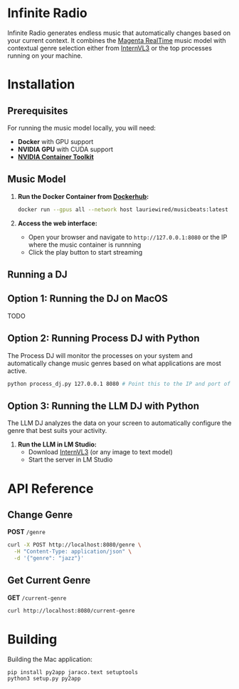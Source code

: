 # Infinite Radio

Infinite Radio generates endless music that automatically changes based on your current context. It combines the [Magenta RealTime](https://magenta.withgoogle.com/magenta-realtime) music model with contextual genre selection either from [InternVL3](https://huggingface.co/OpenGVLab/InternVL3-2B) or the top processes running on your machine.

# Installation

## Prerequisites

For running the music model locally, you will need:
- **Docker** with GPU support
- **NVIDIA GPU** with CUDA support
- **[NVIDIA Container Toolkit](https://docs.nvidia.com/datacenter/cloud-native/container-toolkit/latest/install-guide.html)**

## Music Model

1. **Run the Docker Container from [Dockerhub](https://hub.docker.com/repository/docker/lauriewired/musicbeats/general):**
   ```bash
   docker run --gpus all --network host lauriewired/musicbeats:latest
   ```

2. **Access the web interface:**
   - Open your browser and navigate to `http://127.0.0.1:8080` or the IP where the music container is runnning
   - Click the play button to start streaming
  
## Running a DJ

## Option 1: Running the DJ on MacOS

TODO

## Option 2: Running Process DJ with Python

The Process DJ will monitor the processes on your system and automatically change music genres based on what applications are most active.

```bash
python process_dj.py 127.0.0.1 8080 # Point this to the IP and port of the music model
```

## Option 3: Running the LLM DJ with Python

The LLM DJ analyzes the data on your screen to automatically configure the genre that best suits your activity.

1. **Run the LLM in LM Studio:**
   - Download [InternVL3](https://huggingface.co/OpenGVLab/InternVL3-2B) (or any image to text model)
   - Start the server in LM Studio

# API Reference

## Change Genre

**POST** `/genre`

```bash
curl -X POST http://localhost:8080/genre \
  -H "Content-Type: application/json" \
  -d '{"genre": "jazz"}'
```

## Get Current Genre

**GET** `/current-genre`

```bash
curl http://localhost:8080/current-genre
```

# Building

Building the Mac application:

```
pip install py2app jaraco.text setuptools
python3 setup.py py2app
```
